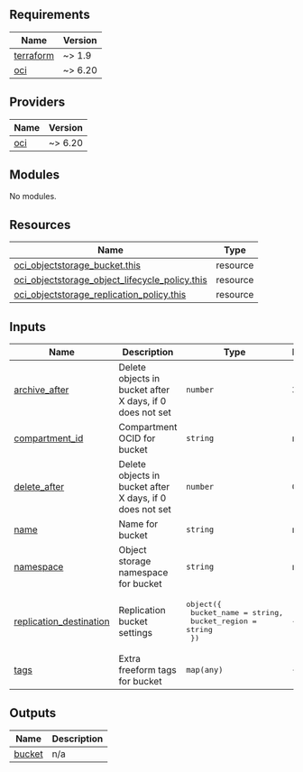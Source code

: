 <!-- BEGIN_TF_DOCS -->
## Requirements

| Name | Version |
|------|---------|
| <a name="requirement_terraform"></a> [terraform](#requirement\_terraform) | ~> 1.9 |
| <a name="requirement_oci"></a> [oci](#requirement\_oci) | ~> 6.20 |

## Providers

| Name | Version |
|------|---------|
| <a name="provider_oci"></a> [oci](#provider\_oci) | ~> 6.20 |

## Modules

No modules.

## Resources

| Name | Type |
|------|------|
| [oci_objectstorage_bucket.this](https://registry.terraform.io/providers/oracle/oci/latest/docs/resources/objectstorage_bucket) | resource |
| [oci_objectstorage_object_lifecycle_policy.this](https://registry.terraform.io/providers/oracle/oci/latest/docs/resources/objectstorage_object_lifecycle_policy) | resource |
| [oci_objectstorage_replication_policy.this](https://registry.terraform.io/providers/oracle/oci/latest/docs/resources/objectstorage_replication_policy) | resource |

## Inputs

| Name | Description | Type | Default | Required |
|------|-------------|------|---------|:--------:|
| <a name="input_archive_after"></a> [archive\_after](#input\_archive\_after) | Delete objects in bucket after X days, if 0 does not set | `number` | `30` | no |
| <a name="input_compartment_id"></a> [compartment\_id](#input\_compartment\_id) | Compartment OCID for bucket | `string` | n/a | yes |
| <a name="input_delete_after"></a> [delete\_after](#input\_delete\_after) | Delete objects in bucket after X days, if 0 does not set | `number` | `0` | no |
| <a name="input_name"></a> [name](#input\_name) | Name for bucket | `string` | n/a | yes |
| <a name="input_namespace"></a> [namespace](#input\_namespace) | Object storage namespace for bucket | `string` | n/a | yes |
| <a name="input_replication_destination"></a> [replication\_destination](#input\_replication\_destination) | Replication bucket settings | <pre>object({<br/>    bucket_name   = string,<br/>    bucket_region = string<br/>  })</pre> | `{}` | no |
| <a name="input_tags"></a> [tags](#input\_tags) | Extra freeform tags for bucket | `map(any)` | `{}` | no |

## Outputs

| Name | Description |
|------|-------------|
| <a name="output_bucket"></a> [bucket](#output\_bucket) | n/a |
<!-- END_TF_DOCS -->